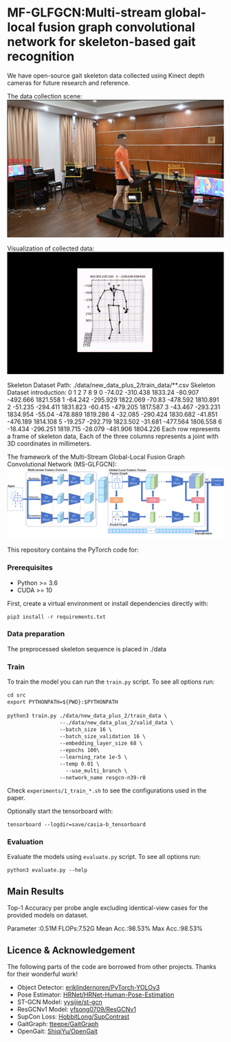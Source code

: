 # MF-GLFGCN:Multi-stream global-local fusion graph convolutional network for skeleton-based gait recognition
We have open-source gait skeleton data collected using Kinect depth cameras for future research and reference.

The data collection scene:
![image](https://github.com/Xu-repository/MF-GLFGCN/blob/master/img/scene.png)

Visualization of collected data:
![img](https://github.com/Xu-repository/MF-GLFGCN/blob/master/img/video1.gif)


Skeleton Dataset Path: ./data/new_data_plus_2/train_data/**.csv
Skeleton Dataset introduction:
	0	1	  2	 	7	8	  9
0	-74.02	-310.438  1833.24	-80.907	-492.666  1821.558
1	-64.242	-295.929  1822.069	-70.83	-478.592  1810.891
2	-51.235	-294.411  1831.823	-60.415	-479.205  1817.587
3	-43.467	-293.231  1834.954	-55.04	-478.889  1819.286
4	-32.085	-290.424  1830.682	-41.851	-476.189  1814.108
5	-19.257	-292.719  1823.502	-31.681	-477.564  1806.558
6	-18.434	-296.251  1819.715	-28.079	-481.906  1804.226
Each row represents a frame of skeleton data, Each of the three columns represents a joint with 3D coordinates in millimeters.

The framework of the Multi-Stream Global-Local Fusion Graph Convolutional Network (MS-GLFGCN):
![image](https://github.com/Xu-repository/MF-GLFGCN/blob/master/img/model.png)

This repository contains the PyTorch code for:

### Prerequisites
- Python >= 3.6
- CUDA >= 10

First, create a virtual environment or install dependencies directly with:
```shell
pip3 install -r requirements.txt
```
### Data preparation
The preprocessed skeleton sequence is placed in ./data

### Train
To train the model you can run the `train.py` script. To see all options run:
```shell
cd src
export PYTHONPATH=${PWD}:$PYTHONPATH

python3 train.py ./data/new_data_plus_2/train_data \
                 --./data/new_data_plus_2/valid_data \
                 --batch_size 16 \
                 --batch_size_validation 16 \
                 --embedding_layer_size 68 \
                 --epochs 100\
                 --learning_rate 1e-5 \
                 --temp 0.01 \
	               --use_multi_branch \
                 --network_name resgcn-n39-r8
```

Check `experiments/1_train_*.sh` to see the configurations used in the paper. 

Optionally start the tensorboard with: 
```shell
tensorboard --logdir=save/casia-b_tensorboard 
```

### Evaluation
Evaluate the models using `evaluate.py` script. To see all options run:
```shell
python3 evaluate.py --help
```

## Main Results
Top-1 Accuracy per probe angle excluding identical-view cases for the provided models on dataset.

Parameter :0.51M	FLOPs:7.52G	Mean Acc.:98.53%	Max Acc.:98.53%

## Licence & Acknowledgement

The following parts of the code are borrowed from other projects. Thanks for their wonderful work!
- Object Detector: [eriklindernoren/PyTorch-YOLOv3](https://github.com/eriklindernoren/PyTorch-YOLOv3)
- Pose Estimator: [HRNet/HRNet-Human-Pose-Estimation](https://github.com/HRNet/HRNet-Human-Pose-Estimation)
- ST-GCN Model: [yysijie/st-gcn](https://github.com/yysijie/st-gcn)
- ResGCNv1 Model: [yfsong0709/ResGCNv1](https://github.com/yfsong0709/ResGCNv1)
- SupCon Loss: [HobbitLong/SupContrast](https://github.com/HobbitLong/SupContrast)
- GaitGraph: [tteepe/GaitGraph](https://github.com/tteepe/GaitGraph)
- OpenGait: [ShiqiYu/OpenGait](https://github.com/ShiqiYu/OpenGait)

